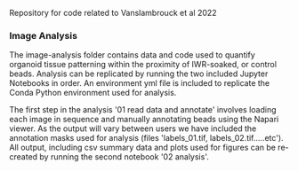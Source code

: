 Repository for code related to Vanslambrouck et al 2022



<H3>Image Analysis</H3>

The image-analysis folder contains data and code used to quantify organoid tissue patterning within the proximity of IWR-soaked, or control beads. Analysis can be replicated by running the two included Jupyter Notebooks in order. An environment yml file is included to replicate the Conda Python environment used for analysis.

The first step in the analysis '01 read data and annotate' involves loading each image in sequence and manually annotating beads using the Napari viewer. As the output will vary between users we have included the annotation masks used for analysis (files 'labels_01.tif, labels_02.tif.....etc'). All output, including csv summary data and plots used for figures can be re-created by running the second notebook '02 analysis'.

